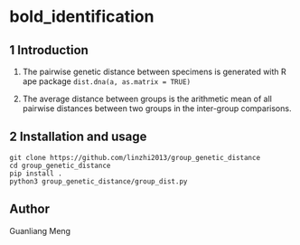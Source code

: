 # bold_identification

## 1 Introduction

1. The pairwise genetic distance between specimens is generated with R ape package `dist.dna(a, as.matrix = TRUE)`

2. The average distance between groups is the arithmetic mean of all pairwise distances between two groups in the inter-group comparisons.


## 2 Installation and usage

    git clone https://github.com/linzhi2013/group_genetic_distance
    cd group_genetic_distance
    pip install .
    python3 group_genetic_distance/group_dist.py


## Author
Guanliang Meng

